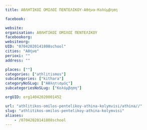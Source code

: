 ```yaml
---
title: ΑΘΛΗΤΙΚΟΣ ΟΜΙΛΟΣ ΠΕΝΤΕΛΙΚΟΥ-Αθήνα-Κολύμβηση

facebook:

website:
organisation: ΑΘΛΗΤΙΚΟΣ ΟΜΙΛΟΣ ΠΕΝΤΕΛΙΚΟΥ
facebookorg:
websiteorg:
UID: "07042020141808school"
cities: "Αθήνα"
perioxi: ""
address: ""

places: [""]
categories: ["athlitismos"]
subcategories: ["kithara"]
categoryNoSLug: ["Αθλητισμός"]
subcategoriesNoSLug: ["Κολύμβηση"]

orgUID: org14042020001452

url: "athlitikos-omilos-pentelikoy-athina-kolymvisi/athina//"
slug: "athlitikos-omilos-pentelikoy-athina-kolymvisi"
aliases:
    - /07042020141808school
---
```





